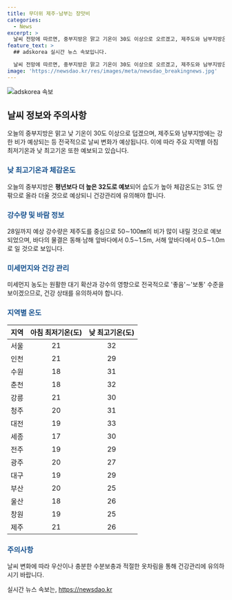 ```yaml
---
title: 무더위 제주·남부는 장맛비
categories:
  - News
excerpt: >
  날씨 전망에 따르면, 중부지방은 맑고 기온이 30도 이상으로 오르겠고, 제주도와 남부지방은 강한 장맛비가 예상됩니다. 제주도는 50∼100㎜의 강수량이 예상되며, 전남 남해안·부산·경남 남해안에는 20∼60㎜의 비가 내릴 것으로 예상됩니다. 최고기온은 23∼32도로 예상되며, 습도가 높아 최고체감온도는 31도 안팎으로 더울 것으로 전망되니 건강에 유의해야 합니다. 미세먼지 농도는 좋음∼보통 수준으로 예상되며, 바다의 물결은 일겠으며 안쪽 먼바다의 파고는 동해 0.5∼1.5m, 서해·남해 0.5∼3.0m로 예상됩니다.
feature_text: >
  ## adskorea 실시간 뉴스 속보입니다.

  날씨 전망에 따르면, 중부지방은 맑고 기온이 30도 이상으로 오르겠고, 제주도와 남부지방은 강한 장맛비가 예상됩니다. 제주도는 50∼100㎜의 강수량이 예상되며, 전남 남해안·부산·경남 남해안에는 20∼60㎜의 비가 내릴 것으로 예상됩니다. 최고기온은 23∼32도로 예상되며, 습도가 높아 최고체감온도는 31도 안팎으로 더울 것으로 전망되니 건강에 유의해야 합니다. 미세먼지 농도는 좋음∼보통 수준으로 예상되며, 바다의 물결은 일겠으며 안쪽 먼바다의 파고는 동해 0.5∼1.5m, 서해·남해 0.5∼3.0m로 예상됩니다.
image: 'https://newsdao.kr/res/images/meta/newsdao_breakingnews.jpg'
---
```


<p><img src="https://newsdao.kr/res/images/meta/newsdao_breakingnews.jpg" alt="adskorea 속보" /></p>

<h2 data-ke-size="size26">날씨 정보와 주의사항</h2>

<p data-ke-size="size16">오늘의 중부지방은 맑고 낮 기온이 30도 이상으로 덥겠으며, 제주도와 남부지방에는 강한 비가 예상되는 등 전국적으로 날씨 변화가 예상됩니다. 이에 따라 주요 지역별 아침 최저기온과 낮 최고기온 또한 예보되고 있습니다.</p>

<h3><b><span style="color: #1a5490;">낮 최고기온과 체감온도</span></b></h3>

<p data-ke-size="size16">오늘의 중부지방은 <b>평년보다 더 높은 32도로 예보</b>되어 습도가 높아 체감온도는 31도 안팎으로 올라 더울 것으로 예상되니 건강관리에 유의해야 합니다.</p>

<h3><b><span style="color: #1a5490;">강수량 및 바람 정보</span></b></h3>

<p data-ke-size="size16">28일까지 예상 강수량은 제주도를 중심으로 50∼100㎜의 비가 많이 내릴 것으로 예보되었으며, 바다의 물결은 동해·남해 앞바다에서 0.5∼1.5m, 서해 앞바다에서 0.5∼1.0m로 일 것으로 보입니다.</p>

<h3><b><span style="color: #1a5490;">미세먼지와 건강 관리</span></b></h3>

<p data-ke-size="size16">미세먼지 농도는 원활한 대기 확산과 강수의 영향으로 전국적으로 '좋음'∼'보통' 수준을 보이겠으므로, 건강 상태를 유의하셔야 합니다.</p>

<h3><b><span style="color: #1a5490;">지역별 온도</span></b></h3>

<table>
    <thead>
        <tr>
            <th>지역</th>
            <th>아침 최저기온(도)</th>
            <th>낮 최고기온(도)</th>
        </tr>
    </thead>
    <tbody>
        <tr>
            <td style="text-align: center;">서울</td>
            <td style="text-align: center;">21</td>
            <td style="text-align: center;">32</td>
        </tr>
        <tr>
            <td style="text-align: center;">인천</td>
            <td style="text-align: center;">21</td>
            <td style="text-align: center;">29</td>
        </tr>
        <tr>
            <td style="text-align: center;">수원</td>
            <td style="text-align: center;">18</td>
            <td style="text-align: center;">31</td>
        </tr>
        <tr>
            <td style="text-align: center;">춘천</td>
            <td style="text-align: center;">18</td>
            <td style="text-align: center;">32</td>
        </tr>
        <tr>
            <td style="text-align: center;">강릉</td>
            <td style="text-align: center;">21</td>
            <td style="text-align: center;">30</td>
        </tr>
        <tr>
            <td style="text-align: center;">청주</td>
            <td style="text-align: center;">20</td>
            <td style="text-align: center;">31</td>
        </tr>
        <tr>
            <td style="text-align: center;">대전</td>
            <td style="text-align: center;">19</td>
            <td style="text-align: center;">33</td>
        </tr>
        <tr>
            <td style="text-align: center;">세종</td>
            <td style="text-align: center;">17</td>
            <td style="text-align: center;">30</td>
        </tr>
        <tr>
            <td style="text-align: center;">전주</td>
            <td style="text-align: center;">19</td>
            <td style="text-align: center;">29</td>
        </tr>
        <tr>
            <td style="text-align: center;">광주</td>
            <td style="text-align: center;">20</td>
            <td style="text-align: center;">27</td>
        </tr>
        <tr>
            <td style="text-align: center;">대구</td>
            <td style="text-align: center;">19</td>
            <td style="text-align: center;">29</td>
        </tr>
        <tr>
            <td style="text-align: center;">부산</td>
            <td style="text-align: center;">20</td>
            <td style="text-align: center;">25</td>
        </tr>
        <tr>
            <td style="text-align: center;">울산</td>
            <td style="text-align: center;">18</td>
            <td style="text-align: center;">26</td>
        </tr>
        <tr>
            <td style="text-align: center;">창원</td>
            <td style="text-align: center;">19</td>
            <td style="text-align: center;">25</td>
        </tr>
        <tr>
            <td style="text-align: center;">제주</td>
            <td style="text-align: center;">21</td>
            <td style="text-align: center;">26</td>
        </tr>
    </tbody>
</table>

<h3><b><span style="color: #1a5490;">주의사항</span></b></h3>

<p data-ke-size="size16">날씨 변화에 따라 우산이나 충분한 수분보충과 적절한 옷차림을 통해 건강관리에 유의하시기 바랍니다.</p>
실시간 뉴스 속보는, <a href="https://newsdao.kr" rel="dofollow">https://newsdao.kr</a>


